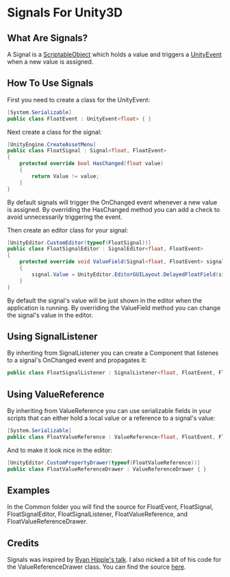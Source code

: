 # Signals For Unity3D
## What Are Signals?
A Signal is a [ScriptableObject](https://docs.unity3d.com/ScriptReference/ScriptableObject.html) which holds a value and triggers a [UnityEvent](https://docs.unity3d.com/ScriptReference/Events.UnityEvent_1.html) when a new value is assigned.
## How To Use Signals
First you need to create a class for the UnityEvent:
```c#
[System.Serializable]
public class FloatEvent : UnityEvent<float> { }
```

Next create a class for the signal:
```c#
[UnityEngine.CreateAssetMenu]
public class FloatSignal : Signal<float, FloatEvent>
{
    protected override bool HasChanged(float value)
    {
        return Value != value;
    }
}
```
By default signals will trigger the OnChanged event whenever a new value is assigned. By overriding the HasChanged method you can add a check to avoid unnecessarily triggering the event.

Then create an editor class for your signal:
```c#
[UnityEditor.CustomEditor(typeof(FloatSignal))]
public class FloatSignalEditor : SignalEditor<float, FloatEvent>
{
    protected override void ValueField(Signal<float, FloatEvent> signal)
    {
        signal.Value = UnityEditor.EditorGUILayout.DelayedFloatField(signal.Value);
    }
}
```
By default the signal's value will be just shown in the editor when the application is running. By overriding the ValueField method you can change the signal's value in the editor.
## Using SignalListener
By inheriting from SignalListener you can create a Component that listenes to a signal's OnChanged event and propagates it:
```c#
public class FloatSignalListener : SignalListener<float, FloatEvent, FloatSignal> { }
```
## Using ValueReference
By inheriting from ValueReference you can use serializable fields in your scripts that can either hold a local value or a reference to a signal's value:
```c#
[System.Serializable]
public class FloatValueReference : ValueReference<float, FloatEvent, FloatSignal> { }
```

And to make it look nice in the editor:
```c#
[UnityEditor.CustomPropertyDrawer(typeof(FloatValueReference))]
public class FloatValueReferenceDrawer : ValueReferenceDrawer { }
```
## Examples
In the Common folder you will find the source for FloatEvent, FloatSignal, FloatSignalEditor, FloatSignalListener, FloatValueReference, and FloatValueReferenceDrawer.
## Credits
Signals was inspired by [Ryan Hipple's talk](https://www.youtube.com/watch?v=raQ3iHhE_Kk). 
I also nicked a bit of his code for the ValueReferenceDrawer class. You can find the source [here](https://github.com/roboryantron/Unite2017).